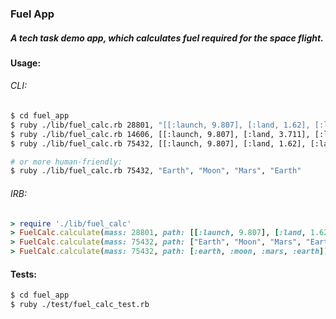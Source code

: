 ### Fuel App
##### A tech task demo app, which calculates fuel required for the space flight.

#### Usage:
###### CLI:
```bash
$ cd fuel_app
$ ruby ./lib/fuel_calc.rb 28801, "[[:launch, 9.807], [:land, 1.62], [:launch, 1.62], [:land, 9.807]]"
$ ruby ./lib/fuel_calc.rb 14606, [[:launch, 9.807], [:land, 3.711], [:launch, 3.711], [:land, 9.807]]
$ ruby ./lib/fuel_calc.rb 75432, [[:launch, 9.807], [:land, 1.62], [:launch, 1.62], [:land, 3.711], [:launch, 3.711], [:land, 9.807]]

# or more human-friendly:
$ ruby ./lib/fuel_calc.rb 75432, "Earth", "Moon", "Mars", "Earth"
```
###### IRB:
```ruby
> require './lib/fuel_calc'
> FuelCalc.calculate(mass: 28801, path: [[:launch, 9.807], [:land, 1.62], [:launch, 1.62], [:land, 9.807]])
> FuelCalc.calculate(mass: 75432, path: ["Earth", "Moon", "Mars", "Earth"])
> FuelCalc.calculate(mass: 75432, path: [:earth, :moon, :mars, :earth])
```

#### Tests:
```bash
$ cd fuel_app
$ ruby ./test/fuel_calc_test.rb
```
